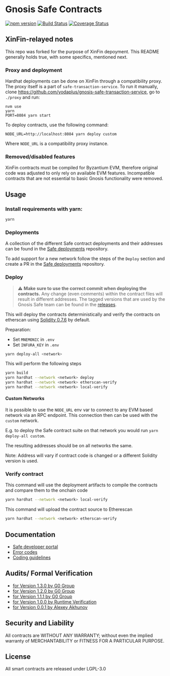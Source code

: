 # Gnosis Safe Contracts

[![npm version](https://badge.fury.io/js/%40gnosis.pm%2Fsafe-contracts.svg)](https://badge.fury.io/js/%40gnosis.pm%2Fsafe-contracts)
[![Build Status](https://github.com/gnosis/safe-contracts/workflows/safe-contracts/badge.svg?branch=development)](https://github.com/gnosis/safe-contracts/actions)
[![Coverage Status](https://coveralls.io/repos/github/gnosis/safe-contracts/badge.svg?branch=development)](https://coveralls.io/github/gnosis/safe-contracts)

## XinFin-relayed notes

This repo was forked for the purpose of XinFin depoyment. This README generally holds true, with some specifics, mentioned next.

### Proxy and deployment

Hardhat deployments can be done on XinFin through a compatibility proxy. The proxy itself is a part of `safe-transaction-service`. To run it manually, clone https://github.com/yodaplus/gnosis-safe-transaction-service, go to `./proxy` and run:

```
nvm use
yarn
PORT=8084 yarn start
```

To deploy contracts, use the following command:

```
NODE_URL=http://localhost:8084 yarn deploy custom
```

Where `NODE_URL` is a compatibility proxy instance.

### Removed/disabled features

XinFin contracts must be compiled for Byzantium EVM, therefore original code was adjusted to only rely on available EVM features. Incompatible contracts that are not essential to basic Gnosis functionality were removed.

## Usage

### Install requirements with yarn:

```bash
yarn
```

### Deployments

A collection of the different Safe contract deployments and their addresses can be found in the [Safe deployments](https://github.com/gnosis/safe-deployments) repository.

To add support for a new network follow the steps of the `Deploy` section and create a PR in the [Safe deployments](https://github.com/gnosis/safe-deployments) repository.

### Deploy

> :warning: **Make sure to use the correct commit when deploying the contracts.** Any change (even comments) within the contract files will result in different addresses. The tagged versions that are used by the Gnosis Safe team can be found in the [releases](https://github.com/gnosis/safe-contracts/releases).

This will deploy the contracts deterministically and verify the contracts on etherscan using [Solidity 0.7.6](https://github.com/ethereum/solidity/releases/tag/v0.7.6) by default.

Preparation:

- Set `MNEMONIC` in `.env`
- Set `INFURA_KEY` in `.env`

```bash
yarn deploy-all <network>
```

This will perform the following steps

```bash
yarn build
yarn hardhat --network <network> deploy
yarn hardhat --network <network> etherscan-verify
yarn hardhat --network <network> local-verify
```

#### Custom Networks

It is possible to use the `NODE_URL` env var to connect to any EVM based network via an RPC endpoint. This connection then can be used with the `custom` network.

E.g. to deploy the Safe contract suite on that network you would run `yarn deploy-all custom`.

The resulting addresses should be on all networks the same.

Note: Address will vary if contract code is changed or a different Solidity version is used.

### Verify contract

This command will use the deployment artifacts to compile the contracts and compare them to the onchain code

```bash
yarn hardhat --network <network> local-verify
```

This command will upload the contract source to Etherescan

```bash
yarn hardhat --network <network> etherscan-verify
```

## Documentation

- [Safe developer portal](http://docs.gnosis.io/safe)
- [Error codes](docs/error_codes.md)
- [Coding guidelines](docs/guidelines.md)

## Audits/ Formal Verification

- [for Version 1.3.0 by G0 Group](docs/audit_1_3_0.md)
- [for Version 1.2.0 by G0 Group](docs/audit_1_2_0.md)
- [for Version 1.1.1 by G0 Group](docs/audit_1_1_1.md)
- [for Version 1.0.0 by Runtime Verification](docs/rv_1_0_0.md)
- [for Version 0.0.1 by Alexey Akhunov](docs/alexey_audit.md)

## Security and Liability

All contracts are WITHOUT ANY WARRANTY; without even the implied warranty of MERCHANTABILITY or FITNESS FOR A PARTICULAR PURPOSE.

## License

All smart contracts are released under LGPL-3.0
